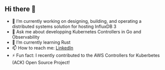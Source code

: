 ## Hi there 👋

- 🔭 I’m currently working on designing, building, and operating a distributed systems solution for hosting InfluxDB 3
- 💬 Ask me about developping Kubernetes Controllers in Go and Observability
- 🌱 I’m currently learning Rust
- 📫 How to reach me: [LinkedIn](https://www.linkedin.com/in/marcvincentdavoli/)
- ⚡ Fun fact: I recently contributed to the AWS Controllers for Kuberbetes (ACK) Open Source Project!
